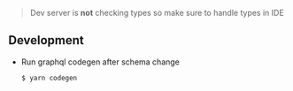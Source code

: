 > Dev server is **not** checking types so make sure to handle types in IDE

## Development


- Run graphql codegen after schema change

  ```sh
  $ yarn codegen
  ```